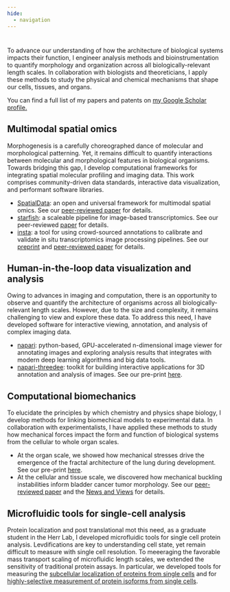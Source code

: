 ```yaml
---
hide:
  - navigation
---
```

# 

To advance our understanding of how the architecture of biological systems impacts their function, I engineer analysis methods and bioinstrumentation to quantify morphology and organization across all biologically-relevant length scales. In collaboration with biologists and theoreticians, I apply these methods to study the physical and chemical mechanisms that shape our cells, tissues, and organs.

You can find a full list of my papers and patents on <u><a href="https://scholar.google.com/citations?user=zeiZjPAAAAAJ&hl=en&oi=ao">my Google Scholar profile</a>.</u>

## Multimodal spatial omics
Morphogenesis is a carefully choreographed dance of molecular and morphological patterning. Yet, it remains difficult to quantify interactions between molecular and morphological features in biological organisms. Towards bridging this gap, I develop computational frameworks for integrating spatial molecular profiling and imaging data. This work comprises community-driven data standards, interactive data visualization, and performant software libraries.

- [SpatialData](https://spatialdata.scverse.org/en/latest/): an open and universal framework for multimodal spatial omics. See our [peer-reviewed paper](https://www.nature.com/articles/s41592-024-02212-x) for details.
- [starfish](https://spacetx-starfish.readthedocs.io/en/latest/): a scaleable pipeline for image-based transcriptomics. See our peer-reviewed [paper](https://joss.theoj.org/papers/10.21105/joss.02440) for details.
- [insta](https://github.com/czbiohub/instapipeline): a tool for using crowd-sourced annotations to calibrate and validate in situ transcriptomics image processing pipelines. See our [preprint](https://www.biorxiv.org/content/10.1101/2020.07.14.201384v3) and [peer-reviewed paper](https://journals.plos.org/ploscompbiol/article?id=10.1371/journal.pcbi.1009274) for details.


## Human-in-the-loop data visualization and analysis

Owing to advances in imaging and computation, there is an opportunity to observe and quantify the architecture of organisms across all biologically-relevant length scales. However, due to the size and complexity, it remains challenging to view and explore these data. To address this need, I have developed software for interactive viewing, annotation, and analysis of complex imaging data.

- [napari](https://napari.org/):  python-based, GPU-accelerated n-dimensional image viewer for annotating images and exploring analysis results that integrates with modern deep learning algorithms and big data tools.
- [napari-threedee](https://napari-threedee.github.io/): toolkit for building interactive applications for 3D annotation and analysis of images. See our pre-print [here](https://www.biorxiv.org/content/10.1101/2023.07.28.550950v1).

## Computational biomechanics
To elucidate the principles by which chemistry and physics shape biology, I develop methods for linking biomechical models to experimental data. In collaboration with experimentalists, I have applied these methods to study how mechanical forces impact the form and function of biological systems from the cellular to whole organ scales.

- At the organ scale, we showed how mechanical stresses drive the emergence of the fractal architecture of the lung during development. See our pre-print [here](https://www.biorxiv.org/content/10.1101/2025.01.13.632436v1.abstract).
- At the cellular and tissue scale, we discovered how mechanical buckling instabilities inform bladder cancer tumor morphology. See our [peer-reviewed paper](https://www.nature.com/articles/s41567-024-02735-2) and the [News and Views](https://www.nature.com/articles/s41567-024-02763-y) for details.

## Microfluidic tools for single-cell analysis
Protein localization and post translational mot this need, as a graduate student in the Herr Lab, I developed microfluidic tools for single cell protein analysis. Levdifications are key to understanding cell state, yet remain difficult to measure with single cell resolution. To meeeraging the favorable mass transport scaling of microfluidic length scales, we extended the sensitivity of traditional protein assays. In particular, we developed tools for measuring the [subcellular localization of proteins from single cells](https://www.nature.com/articles/micronano201679) and for [highly-selective measurement of protein isoforms from single cells](https://onlinelibrary.wiley.com/doi/full/10.1002/anie.201606039?casa_token=PXqKDZ5-2lYAAAAA%3Ao7Wb8OH3q7nzUN_WKHpYSQ0KO1R2JPGbISd5cXhkB7Bc4HCKGH4UBda3Kk49-QJBQtCl7bBAq7LqDHtC).
